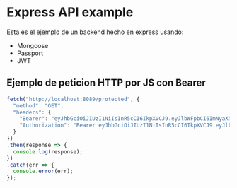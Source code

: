 # Express API example


Esta es el ejemplo de un backend hecho en express usando:
- Mongoose
- Passport
- JWT 


## Ejemplo de peticion HTTP por JS con Bearer
```js
fetch("http://localhost:8089/protected", {
  "method": "GET",
  "headers": {
    "Bearer": "eyJhbGciOiJIUzI1NiIsInR5cCI6IkpXVCJ9.eyJlbWFpbCI6ImNyaXN0aWFuc290b21heW9yMTkxMkBnbWFpbC5jb20iLCJpc0xvZ2VkIjp0cnVlLCJpYXQiOjE2MTEyMDAxMjMsImV4cCI6MTYxMTIwMTYyM30.ZPspcTr6ioPeJ7LJ36HE2HB-L4Dgv7w0OZiggeJ4Lys",
    "Authorization": "Bearer eyJhbGciOiJIUzI1NiIsInR5cCI6IkpXVCJ9.eyJlbWFpbCI6ImNyaXN0aWFuc290b21heW9yMTkxMkBnbWFpbC5jb20iLCJpc0xvZ2VkIjp0cnVlLCJpYXQiOjE2MTEyMDAxMjMsImV4cCI6MTYxMTIwMTYyM30.ZPspcTr6ioPeJ7LJ36HE2HB-L4Dgv7w0OZiggeJ4Lys"
  }
})
.then(response => {
  console.log(response);
})
.catch(err => {
  console.error(err);
});
```